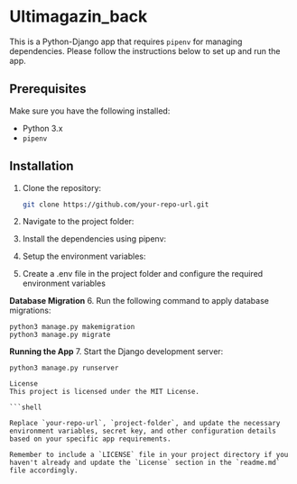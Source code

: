 # Ultimagazin_back

This is a Python-Django app that requires `pipenv` for managing dependencies. Please follow the instructions below to set up and run the app.

## Prerequisites

Make sure you have the following installed:

- Python 3.x
- `pipenv`

## Installation

1. Clone the repository:

   ```bash
   git clone https://github.com/your-repo-url.git


3. Navigate to the project folder:

3. Install the dependencies using pipenv:

4. Setup the environment variables:

5. Create a .env file in the project folder and configure the required environment variables

**Database Migration**
6. Run the following command to apply database migrations:
```shell
python3 manage.py makemigration
python3 manage.py migrate 
```
**Running the App**
7. Start the Django development server:
```shell
python3 manage.py runserver 

License
This project is licensed under the MIT License.

```shell

Replace `your-repo-url`, `project-folder`, and update the necessary environment variables, secret key, and other configuration details based on your specific app requirements.

Remember to include a `LICENSE` file in your project directory if you haven't already and update the `License` section in the `readme.md` file accordingly.
```

